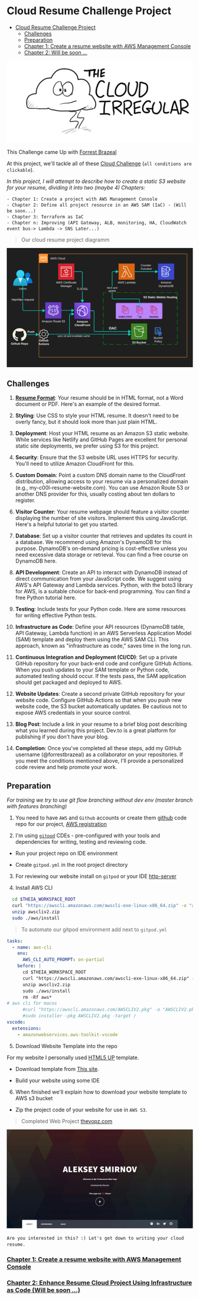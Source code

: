 # Cloud Resume Challenge Project

- [Cloud Resume Challenge Project](#cloud-resume-challenge-project)
  * [Challenges](#challenges)
  * [Preparation](#preparation)
  * [Chapter 1: Create a resume website with AWS Management Console](#chapter-1-create-a-project-with-aws-management-console)
  * [Chapter 2: Will be soon ...](#chapter-2-enhance-resume-cloud-project-using-infrastructure-as-code-will-be-soon)
  
![cloud-resume-challenge](assets/cloud-resume-challenge.png)

This Challenge came Up with [Forrest Brazeal](https://forrestbrazeal.com/2020/04/23/the-cloud-resume-challenge/) 

At this project, we'll tackle all of these [Cloud Challenge](https://cloudresumechallenge.dev/docs/the-challenge/aws/) (`all conditions are clickable`).

 *In this project, I will attempt to describe how to create a static S3 website for your resume, dividing it into two (maybe 4) Chapters:*

    - Chapter 1: Create a project with AWS Management Console 
    - Chapter 2: Define all project resource in an AWS SAM (IaC) - (Will be soon...)
    - Chapter 3: Terraform as IaC
    - Chapter n: Improving (API Gateway, ALB, monitoring, HA, CloudWatch event bus-> Lambda -> SNS Later...)

> Our cloud resume project diagramm

![Cloud Resume Architecture Diagram](assets/cloud-resume-arch.png)

## Challenges

1. [**Resume Format**](#resume-html5-and-css-format): Your resume should be in HTML format, not a Word document or PDF. Here's an example of the desired format.

2. **Styling**: Use CSS to style your HTML resume. It doesn't need to be overly fancy, but it should look more than just plain HTML.

3. **Deployment**: Host your HTML resume as an Amazon S3 static website. While services like Netlify and GitHub Pages are excellent for personal static site deployments, we prefer using S3 for this project.

4. **Security**: Ensure that the S3 website URL uses HTTPS for security. You'll need to utilize Amazon CloudFront for this.

5. **Custom Domain**: Point a custom DNS domain name to the CloudFront distribution, allowing access to your resume via a personalized domain (e.g., my-c00l-resume-website.com). You can use Amazon Route 53 or another DNS provider for this, usually costing about ten dollars to register.

6. **Visitor Counter**: Your resume webpage should feature a visitor counter displaying the number of site visitors. Implement this using JavaScript. Here's a helpful tutorial to get you started.

7. **Database**: Set up a visitor counter that retrieves and updates its count in a database. We recommend using Amazon's DynamoDB for this purpose. DynamoDB's on-demand pricing is cost-effective unless you need excessive data storage or retrieval. You can find a free course on DynamoDB here.

8. **API Development**: Create an API to interact with DynamoDB instead of direct communication from your JavaScript code. We suggest using AWS's API Gateway and Lambda services. Python, with the boto3 library for AWS, is a suitable choice for back-end programming. You can find a free Python tutorial here.

9. **Testing**: Include tests for your Python code. Here are some resources for writing effective Python tests.

10. **Infrastructure as Code**: Define your API resources (DynamoDB table, API Gateway, Lambda function) in an AWS Serverless Application Model (SAM) template and deploy them using the AWS SAM CLI. This approach, known as "infrastructure as code," saves time in the long run.

11. **Continuous Integration and Deployment (CI/CD)**: Set up a private GitHub repository for your back-end code and configure GitHub Actions. When you push updates to your SAM template or Python code, automated testing should occur. If the tests pass, the SAM application should get packaged and deployed to AWS.

12. **Website Updates**: Create a second private GitHub repository for your website code. Configure GitHub Actions so that when you push new website code, the S3 bucket automatically updates. Be cautious not to expose AWS credentials in your source control.

13. **Blog Post**: Include a link in your resume to a brief blog post describing what you learned during this project. Dev.to is a great platform for publishing if you don't have your blog.

14. **Completion**: Once you've completed all these steps, add my GitHub username (@forrestbrazeal) as a collaborator on your repositories. If you meet the conditions mentioned above, I'll provide a personalized code review and help promote your work.

## Preparation

*For training we try to use git flow branching without dev env (master branch with features branching)*

1. You need to have `AWS` and `Github` accounts or create them [github](https://github.com) code repo for our project, [AWS registration](https://portal.aws.amazon.com/gp/aws/developer/registration/index.html?nc2=h_ct&src=header_signup)

2. I'm using [`gitpod`](https://www.gitpod.io/) CDEs - pre-configured with your tools and dependencies for writing, testing and reviewing code.

* Run your project repo on IDE environment

* Create `gitpod.yml` in the root project directory

3. For reviewing our website install on `gitpod` or your IDE [http-server](https://marketplace.visualstudio.com/items?itemName=ritwickdey.LiveServer)

4. Install AWS CLI 

```sh
  cd $THEIA_WORKSPACE_ROOT
  curl "https://awscli.amazonaws.com/awscli-exe-linux-x86_64.zip" -o "awscliv2.zip"
  unzip awscliv2.zip
  sudo ./aws/install
```

> To automate our gitpod environment add next to `gitpod.yml`

```yml
tasks:
  - name: aws-cli
    env:
      AWS_CLI_AUTO_PROMPT: on-partial
    before: |
      cd $THEIA_WORKSPACE_ROOT
      curl "https://awscli.amazonaws.com/awscli-exe-linux-x86_64.zip" -o "awscliv2.zip"
      unzip awscliv2.zip
      sudo ./aws/install
      rm -Rf aws*
# aws cli for macos
      #curl "https://awscli.amazonaws.com/AWSCLIV2.pkg" -o "AWSCLIV2.pkg"
      #sudo installer -pkg AWSCLIV2.pkg -target /
vscode:
  extensions:
    - amazonwebservices.aws-toolkit-vscode
```
5. Download Website Template into the repo 

For my website I personally used [HTML5 UP](https://html5up.net/) template.

* Download template from [This site](https://html5up.net/).

* Build your website using some IDE

6. When finished we'll explain how to download your website template to AWS s3 bucket

* Zip the project code of your website for use in `AWS S3`.

> Completed Web Project [thevopz.com](https://thevopz.com)

![Template1](assets/thevopz.jpg)

`Are you interested in this? :) Let's get down to writing your cloud resume.`

### [Chapter 1: Create a resume website with AWS Management Console](info/chapter_1.md)

### [Chapter 2: Enhance Resume Cloud Project Using Infrastructure as Code (Will be soon ...)](info/chapter_2.md)